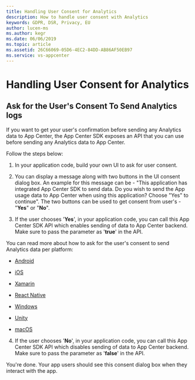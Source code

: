 ```yaml
---
title: Handling User Consent for Analytics
description: How to handle user consent with Analytics
keywords: GDPR, DSR, Privacy, EU
author: lucen-ms
ms.author: kegr
ms.date: 06/06/2019 
ms.topic: article 
ms.assetid: 26C66069-05D6-4EC2-84DD-AB86AF50EB97
ms.service: vs-appcenter
---
```


# Handling User Consent for Analytics
## Ask for the User's Consent To Send Analytics logs
If you want to get your user's confirmation before sending any Analytics data to App Center, the App Center SDK exposes an API that you can use before sending any Analytics data to App Center.

Follow the steps below:
1. In your application code, build your own UI to ask for user consent.

2. You can display a message along with two buttons in the UI consent dialog box. An example for this message can be - "This application has integrated App Center SDK to send data. Do you wish to send the App usage data to App Center when using this application? Choose "Yes" to continue". The two buttons can be used to get consent from user's - "**Yes**" or "**No**". 

3. If the user chooses '**Yes**', in your application code, you can call this App Center SDK API which enables sending of data to App Center backend. Make sure to pass the parameter as '**true**' in the API.

You can read more about how to ask for the user's consent to send Analytics data per platform:
  
- [Android](https://docs.microsoft.com/appcenter/sdk/analytics/android#enable-or-disable-app-center-analytics-at-runtime)
- [iOS](https://docs.microsoft.com/appcenter/sdk/analytics/ios#enable-or-disable-app-center-analytics-at-runtime)

- [Xamarin](https://docs.microsoft.com/appcenter/sdk/analytics/xamarin#enable-or-disable-app-center-analytics-at-runtime)

- [React Native](https://docs.microsoft.com/appcenter/sdk/analytics/react-native#enable-or-disable-app-center-analytics-at-runtime)

- [Windows](https://docs.microsoft.com/appcenter/sdk/analytics/windows#enable-or-disable-app-center-analytics-at-runtime)

- [Unity](https://docs.microsoft.com/appcenter/sdk/analytics/unity#enable-or-disable-app-center-analytics-at-runtime)

- [macOS](https://docs.microsoft.com/appcenter/sdk/analytics/macos#enable-or-disable-app-center-analytics-at-runtime)
    
4. If the user chooses '**No**', in your application code, you can call this App Center SDK API which disables sending of data to App Center backend. Make sure to pass the parameter as '**false**' in the API.


You're done. Your app users should see this consent dialog box when they interact with the app. 
